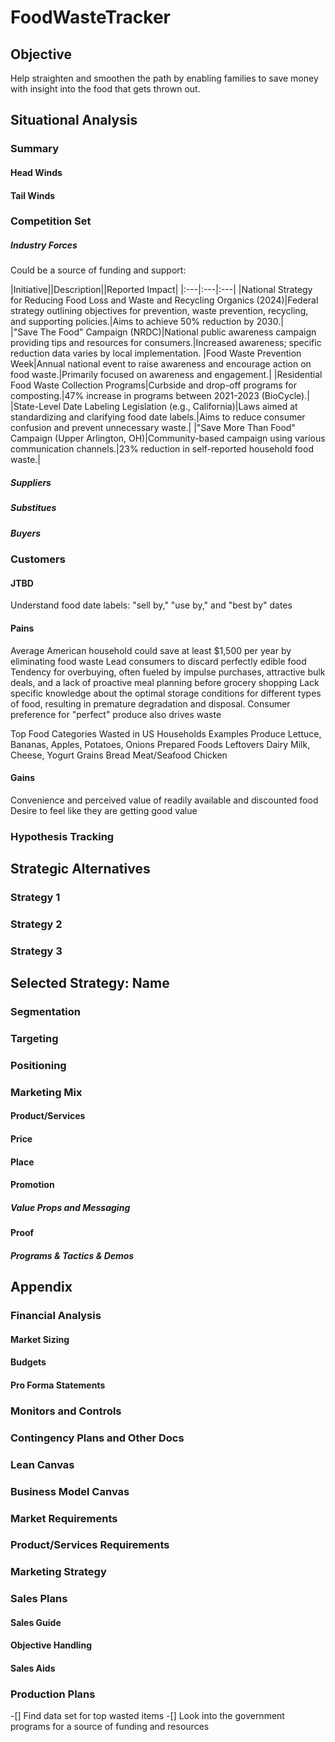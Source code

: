 # FoodWasteTracker
## Objective
Help straighten and smoothen the path by enabling families to save money with insight into the food that gets thrown out.

## Situational Analysis
### Summary
#### Head Winds
#### Tail Winds


### Competition Set
##### Industry Forces
Could be a source of funding and support:


|Initiative||Description||Reported Impact|
|:---|:---|:---|
|National Strategy for Reducing Food Loss and Waste and Recycling Organics (2024)|Federal strategy outlining objectives for prevention, waste prevention, recycling, and supporting policies.|Aims to achieve 50% reduction by 2030.|   
|"Save The Food" Campaign (NRDC)|National public awareness campaign providing tips and resources for consumers.|Increased awareness; specific reduction data varies by local implementation.
|Food Waste Prevention Week|Annual national event to raise awareness and encourage action on food waste.|Primarily focused on awareness and engagement.|
|Residential Food Waste Collection Programs|Curbside and drop-off programs for composting.|47% increase in programs between 2021-2023 (BioCycle).|
|State-Level Date Labeling Legislation (e.g., California)|Laws aimed at standardizing and clarifying food date labels.|Aims to reduce consumer confusion and prevent unnecessary waste.|
|"Save More Than Food" Campaign (Upper Arlington, OH)|Community-based campaign using various communication channels.|23% reduction in self-reported household food waste.|


##### Suppliers
##### Substitues
##### Buyers

### Customers
#### JTBD
Understand food date labels: "sell by," "use by," and "best by" dates
#### Pains
Average American household could save at least $1,500 per year by eliminating food waste
Lead consumers to discard perfectly edible food
Tendency for overbuying, often fueled by impulse purchases, attractive bulk deals, and a lack of proactive meal planning before grocery shopping
Lack specific knowledge about the optimal storage conditions for different types of food, resulting in premature degradation and disposal.
Consumer preference for "perfect" produce also drives waste

Top Food Categories Wasted in US Households	Examples
Produce	Lettuce, Bananas, Apples, Potatoes, Onions
Prepared Foods	Leftovers
Dairy	Milk, Cheese, Yogurt
Grains	Bread
Meat/Seafood	Chicken
#### Gains
 Convenience and perceived value of readily available and discounted food 
 Desire to feel like they are getting good value

### Hypothesis Tracking

## Strategic Alternatives
### Strategy 1
### Strategy 2
### Strategy 3

## Selected Strategy: Name

### Segmentation
### Targeting
### Positioning 

### Marketing Mix
#### Product/Services
#### Price
#### Place
#### Promotion
##### Value Props and Messaging
#### Proof
##### Programs & Tactics & Demos

## Appendix
### Financial Analysis
#### Market Sizing
#### Budgets
#### Pro Forma Statements

### Monitors and Controls

### Contingency Plans and Other Docs

### Lean Canvas

### Business Model Canvas

### Market Requirements

### Product/Services Requirements

### Marketing Strategy

### Sales Plans
#### Sales Guide
#### Objective Handling
#### Sales Aids

### Production Plans
-[] Find data set for top wasted items
-[] Look into the government programs for a source of funding and resources